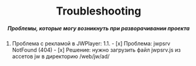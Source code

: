 <div align="center">
  <h1>Troubleshooting</h1>
  <h5>Проблемы, которые могу возникнуть при разворачивании проекта</h5>
</div>

1. Проблема с рекламой в JWPlayer:
    1.1. 
        - [x] Проблема: jwpsrv NotFound (404) 
        - [x] Решение: нужно загрузить файл jwpsrv.js из ассетов jw в директорию /web/jw/ad/
